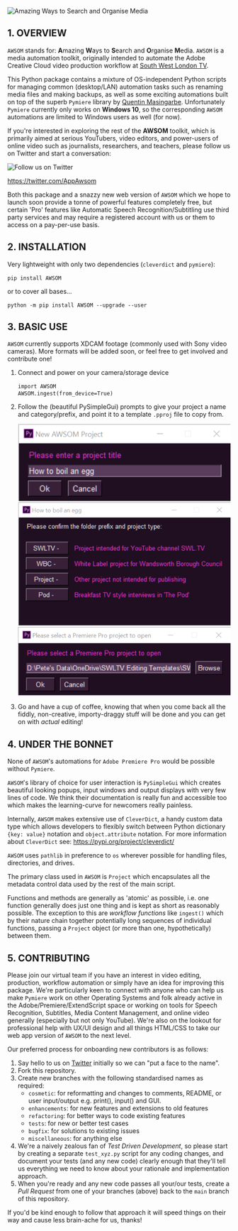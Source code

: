 ![Amazing Ways to Search and Organise Media](https://raw.githubusercontent.com/PFython/AWSOM-PyPi/main/logo.png)

## 1. OVERVIEW

`AWSOM` stands for: **A**mazing **W**ays to **S**earch and **O**rganise
**M**edia.  `AWSOM` is a media automation toolkit, originally intended to
automate the Adobe Creative Cloud video production workflow at
[South West London TV]("https://www.southwestlondon.tv").

This Python package contains a mixture of OS-independent Python scripts for managing
common (desktop/LAN) automation tasks such as renaming media files and making backups, as well
as some exciting automations built on top of the superb `Pymiere` library by
[Quentin Masingarbe](https://github.com/qmasingarbe/pymiere).  Unfortunately
`Pymiere` currently only works on **Windows 10**, so the corresponding `AWSOM`
automations are limited to Windows users as well (for now).

If you're interested in exploring the rest of the **AWSOM** toolkit, which is
primarily aimed at serious YouTubers, video editors, and power-users of online
video such as journalists, researchers, and teachers, please follow us on Twitter
and start a conversation:

![Follow us on Twitter](https://cdn.exclaimer.com/Handbook%20Images/twitter-icon_square_64x64.png?_ga=2.206957524.690480154.1605528377-685225211.1605528377)

https://twitter.com/AppAwsom

Both this package and a snazzy new web version of `AWSOM` which we hope to launch soon provide a
tonne of powerful features completely free, but certain 'Pro' features like
Automatic Speech Recognition/Subtitling use third party services and may require
a registered account with us or them to access on a pay-per-use basis.


## 2. INSTALLATION

Very lightweight with only two dependencies (`cleverdict` and `pymiere`):

    pip install AWSOM

or to cover all bases...

    python -m pip install AWSOM --upgrade --user

## 3. BASIC USE
`AWSOM` currently supports XDCAM footage (commonly used with Sony video cameras).  More formats will be added soon, or feel free to get involved and contribute one!

1. Connect and power on your camera/storage device

    ```
    import AWSOM
    AWSOM.ingest(from_device=True)
    ```
2. Follow the (beautiful PySimpleGui) prompts to give your project a name and category/prefix, and point it to a template `.pproj` file to copy from.

   ![](https://raw.githubusercontent.com/PFython/AWSOM/main/popup1.png)
   ![](https://raw.githubusercontent.com/PFython/AWSOM/main/popup2.png)
   ![](https://raw.githubusercontent.com/PFython/AWSOM/main/popup3.png)

3. Go and have a cup of coffee, knowing that when you come back all the fiddly, non-creative, importy-draggy stuff will be done and you can get on with *actual* editing!



## 4. UNDER THE BONNET

None of `AWSOM`'s automations for `Adobe Premiere Pro` would be possible without `Pymiere`.

`AWSOM`'s library of choice for user interaction is `PySimpleGui` which creates beautiful looking popups, input windows and output displays with very few lines of code.  We think their documentation is really fun and accessible too which makes the learning-curve for newcomers really painless.


Internally, `AWSOM` makes extensive use of `CleverDict`, a handy custom data type which allows
developers to flexibly switch between Python dictionary `{key: value}` notation
and `object.attribute` notation.  For more information about `CleverDict` see:
https://pypi.org/project/cleverdict/

`AWSOM` uses `pathlib` in preference to `os` wherever possible for handling files, directories, and drives.

The primary class used in `AWSOM` is `Project` which encapsulates all the metadata control data used by the rest of the main script.

Functions and methods are generally as 'atomic' as possible, i.e. one function generally does just one thing and is kept as short as reasonably possible.  The exception to this are *workflow functions* like `ingest()` which by their nature chain together potentially long sequences of individual functions, passing a `Project` object (or more than one, hypothetically) between them.



## 5. CONTRIBUTING

Please join our virtual team if you have an interest in video editing, production, workflow automation or simply have an idea for improving this package.  We're particularly keen to connect with anyone who can help us make `Pymiere` work on other Operating Systems and folk already active in the Adobe/Premiere/ExtendScript space or working on tools for Speech Recognition, Subtitles, Media Content Management, and online video generally (especially but not only YouTube).  We're also on the lookout for professional help with UX/UI design and all things HTML/CSS to take our web app version of `AWSOM` to the next level.

Our preferred process for onboarding new contributors is as follows:

1. Say hello to us on [Twitter](https://twitter.com/AppAwsom) initially so we can "put a face to the name".
2. Fork this repository.
3. Create new branches with the following standardised names as required:
   * `cosmetic`: for reformatting and changes to comments, README, or user input/output e.g. print(), input() and GUI.
   * `enhancements`: for new features and extensions to old features
   * `refactoring`: for better ways to code existing features
   * `tests`: for new or better test cases
   * `bugfix`: for solutions to existing issues
   * `miscellaneous`: for anything else
4. We're a naively zealous fan of *Test Driven Development*, so please start by creating a separate `test_xyz.py` script for any coding changes, and document your tests (and any new code) clearly enough that they'll tell us everything we need to know about your rationale and implementation approach.
5. When you're ready and any new code passes all your/our tests, create a *Pull Request* from one of your branches (above) back to the `main` branch of this repository.

If you'd be kind enough to follow that approach it will speed things on their way and cause less brain-ache for us, thanks!


